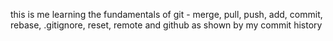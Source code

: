this is me learning the fundamentals of git - merge, pull, push, add, commit, rebase, .gitignore, reset, remote and github as shown by my commit history
